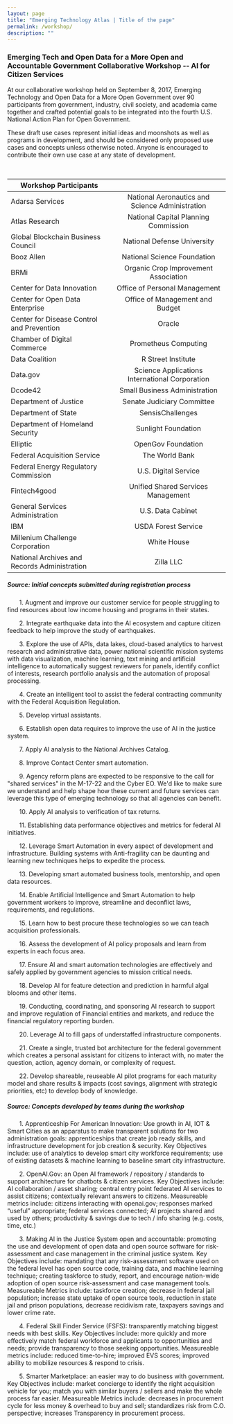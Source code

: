 ```yaml
---
layout: page
title: "Emerging Technology Atlas | Title of the page"
permalink: /workshop/
description: ""
---
```


### Emerging Tech and Open Data for a More Open and Accountable Government Collaborative Workshop -- AI for Citizen Services 


<p>At our collaborative workshop held on September 8, 2017, Emerging Technology and Open Data for a More Open Government over 90 participants from government, industry, civil society, and academia came together and crafted potential goals to be integrated into the fourth U.S. National Action Plan for Open Government.</p>

<p>These draft use cases represent initial ideas and moonshots as well as programs in development, and should be considered only proposed use cases and concepts unless otherwise noted. Anyone is encouraged to contribute their own use case at any state of development.</p>

<p> <br> </p>

|                                      Workshop Participants                                       ||                                   
| ------------------------------------------------|:-----------------------------------------------:|
| Adarsa Services                                 | National Aeronautics and Science Administration |
| Atlas Research                                  | National Capital Planning Commission            |
| Global Blockchain Business Council              | National Defense University                     |
| Booz Allen                                      | National Science Foundation                     |
| BRMi                                            | Organic Crop Improvement Association            |
| Center for Data Innovation                      | Office of Personal Management                   |
| Center for Open Data Enterprise                 | Office of Management and Budget                 |
| Center for Disease Control and Prevention       | Oracle                                          |
| Chamber of Digital Commerce                     | Prometheus Computing                            |
| Data Coalition                                  | R Street Institute                              |
| Data.gov                                        | Science Applications International Corporation  |
| Dcode42                                         | Small Business Administration                   |
| Department of Justice                           | Senate Judiciary Committee                      |
| Department of State                             | SensisChallenges                                |
| Department of Homeland Security                 | Sunlight Foundation                             |
| Elliptic                                        | OpenGov Foundation                              |
| Federal Acquisition Service                     | The World Bank                                  |
| Federal Energy Regulatory Commission            | U.S. Digital Service                            |
| Fintech4good                                    | Unified Shared Services Management              |
| General Services Administration                 | U.S. Data Cabinet                               |
| IBM                                             | USDA Forest Service                             |
| Millenium Challenge Corporation                 | White House                                     |
| National Archives and Records Administration    | Zilla LLC                                       |




##### Source: Initial concepts submitted during registration process

<p>&nbsp;&nbsp;&nbsp;&nbsp;&nbsp;&nbsp; 1. Augment and improve our customer service for people struggling to find resources about low income housing and programs in their states.</p>

<p>&nbsp;&nbsp;&nbsp;&nbsp;&nbsp;&nbsp; 2. Integrate earthquake data into the AI ecosystem and capture citizen feedback to help improve the study of earthquakes.</p>

<p>&nbsp;&nbsp;&nbsp;&nbsp;&nbsp;&nbsp; 3. Explore the use of APIs, data lakes, cloud-based analytics to harvest research and administrative data, power national scientific mission systems with data visualization, machine learning, text mining and artificial intelligence to automatically suggest reviewers for panels, identify conflict of interests, research portfolio analysis and the automation of proposal processing.</p>

<p>&nbsp;&nbsp;&nbsp;&nbsp;&nbsp;&nbsp; 4. Create an intelligent tool to assist the federal contracting community with the Federal Acquisition Regulation.</p>  

<p>&nbsp;&nbsp;&nbsp;&nbsp;&nbsp;&nbsp; 5. Develop virtual assistants.</p> 

<p>&nbsp;&nbsp;&nbsp;&nbsp;&nbsp;&nbsp; 6. Establish open data requires to improve the use of AI in the justice system. </p> 

<p>&nbsp;&nbsp;&nbsp;&nbsp;&nbsp;&nbsp; 7. Apply AI analysis to the National Archives Catalog.</p> 

<p>&nbsp;&nbsp;&nbsp;&nbsp;&nbsp;&nbsp; 8. Improve Contact Center smart automation.</p> 

<p>&nbsp;&nbsp;&nbsp;&nbsp;&nbsp;&nbsp; 9. Agency reform plans are expected to be responsive to the call for "shared services" in the M-17-22 and the Cyber EO.  We'd like to make sure we understand and help shape how these current and future services can leverage this type of emerging technology so that all agencies can benefit.</p> 

<p>&nbsp;&nbsp;&nbsp;&nbsp;&nbsp;&nbsp; 10. Apply AI analysis to verification of tax returns.</p> 

<p>&nbsp;&nbsp;&nbsp;&nbsp;&nbsp;&nbsp; 11. Establishing data performance objectives and metrics for federal AI initiatives.</p>

<p>&nbsp;&nbsp;&nbsp;&nbsp;&nbsp;&nbsp; 12. Leverage Smart Automation in every aspect of development and infrastructure. Building systems with Anti-fragility can be daunting and learning new techniques helps to expedite the process.</p> 

<p>&nbsp;&nbsp;&nbsp;&nbsp;&nbsp;&nbsp; 13. Developing smart automated business tools, mentorship, and open data resources.</p> 

<p>&nbsp;&nbsp;&nbsp;&nbsp;&nbsp;&nbsp; 14. Enable Artificial Intelligence and Smart Automation to help government workers to improve, streamline and deconflict laws, requirements, and regulations.</p> 

<p>&nbsp;&nbsp;&nbsp;&nbsp;&nbsp;&nbsp; 15. Learn how to best procure these technologies so we can teach acquisition professionals.</p> 

<p>&nbsp;&nbsp;&nbsp;&nbsp;&nbsp;&nbsp; 16. Assess the development of AI policy proposals and learn from experts in each focus area.</p>

<p>&nbsp;&nbsp;&nbsp;&nbsp;&nbsp;&nbsp; 17. Ensure AI and smart automation technologies are effectively and safely applied by government agencies to mission critical needs.</p>

<p>&nbsp;&nbsp;&nbsp;&nbsp;&nbsp;&nbsp; 18. Develop AI for feature detection and prediction in harmful algal blooms and other items.</p> 

<p>&nbsp;&nbsp;&nbsp;&nbsp;&nbsp;&nbsp; 19. Conducting, coordinating, and sponsoring AI research to support and improve regulation of Financial entities and markets, and reduce the financial regulatory reporting burden.</p>

<p>&nbsp;&nbsp;&nbsp;&nbsp;&nbsp;&nbsp; 20. Leverage AI to fill gaps of understaffed infrastructure components.</p> 

<p>&nbsp;&nbsp;&nbsp;&nbsp;&nbsp;&nbsp; 21. Create a single, trusted bot architecture for the federal government which creates a personal assistant for citizens to interact with, no mater the question, action, agency domain, or complexity of request.</p>

<p>&nbsp;&nbsp;&nbsp;&nbsp;&nbsp;&nbsp; 22. Develop shareable, reuseable AI pilot programs for each maturity model and share results & impacts (cost savings, alignment with strategic priorities, etc) to develop body of knowledge.</p> 

##### Source: Concepts developed by teams during the workshop 

<p>&nbsp;&nbsp;&nbsp;&nbsp;&nbsp;&nbsp; 1. Apprenticeship For American Innovation: Use growth in AI, IOT & Smart Cities as an apparatus to make transparent solutions for two administration goals: apprenticeships that create job ready skills, and infrastructure development for job creation & security. Key Objectives include: use of analytics to develop smart city workforce requirements; use of existing datasets & machine learning to baseline smart city infrastructure.</p> 

<p>&nbsp;&nbsp;&nbsp;&nbsp;&nbsp;&nbsp; 2. OpenAI.Gov: an Open AI framework / repository / standards to support architecture for chatbots & citizen services. Key Objectives include: AI collaboration / asset sharing; central entry point federated AI services to assist citizens; contextually relevant answers to citizens. Measureable metrics include: citizens interacting with openai.gov; responses marked “useful” appropriate; federal services connected; AI projects shared and used by others; productivity & savings due to tech / info sharing (e.g. costs, time, etc.)</p> 

<p>&nbsp;&nbsp;&nbsp;&nbsp;&nbsp;&nbsp; 3. Making AI in the Justice System open and accountable: promoting the use and development of open data and open source software for risk-assessment and case management in the criminal justice system. Key Objectives include: mandating that any risk-assessment software used on the federal level has open source code, training data, and machine learning technique; creating taskforce to study, report, and encourage nation-wide adoption of open source risk-assessment and case management tools. Measureable Metrics include: taskforce creation; decrease in federal jail population; increase state uptake of open source tools, reduction in state jail and prison populations, decrease recidivism rate, taxpayers savings and lower crime rate.</p> 

<p>&nbsp;&nbsp;&nbsp;&nbsp;&nbsp;&nbsp; 4. Federal Skill Finder Service (FSFS): transparently matching biggest needs with best skills. Key Objectives include: more quickly and more effectively match federal workforce and applicants to opportunities and needs; provide transparency to those seeking opportunities. Measureable metrics include: reduced time-to-hire; improved EVS scores; improved ability to mobilize resources & respond to crisis.</p> 

<p>&nbsp;&nbsp;&nbsp;&nbsp;&nbsp;&nbsp; 5. Smarter Marketplace: an easier way to do business with government. Key Objectives include: market concierge to identify the right acquisition vehicle for you; match you with similar buyers / sellers and make the whole process far easier. Measureable Metrics include: decreases in procurement cycle for less money & overhead to buy and sell; standardizes risk from C.O. perspective; increases Transparency in procurement process.</p> 
